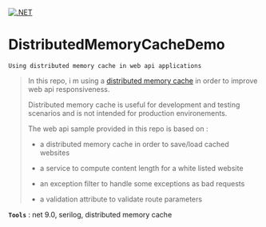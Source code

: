 [![.NET](https://github.com/aimenux/DistributedMemoryCacheDemo/actions/workflows/ci.yml/badge.svg?branch=main)](https://github.com/aimenux/DistributedMemoryCacheDemo/actions/workflows/ci.yml)

# DistributedMemoryCacheDemo
```
Using distributed memory cache in web api applications
```

> In this repo, i m using a [distributed memory cache](https://docs.microsoft.com/en-us/aspnet/core/performance/caching/distributed?view=aspnetcore-5.0#distributed-memory-cache) in order to improve web api responsiveness.
>
> Distributed memory cache is useful for development and testing scenarios and is not intended for production environements.
>
> The web api sample provided in this repo is based on :
>
> - a distributed memory cache in order to save/load cached websites
>
> - a service to compute content length for a white listed website
>
> - an exception filter to handle some exceptions as bad requests
>
> - a validation attribute to validate route parameters
>

**`Tools`** : net 9.0, serilog, distributed memory cache